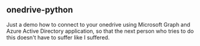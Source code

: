 ## onedrive-python

Just a demo how to connect to your onedrive using Microsoft Graph and Azure Active Directory application, so that the next person who tries to do this doesn't have to suffer like I suffered.
